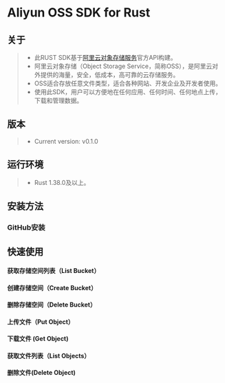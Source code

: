 # Aliyun OSS SDK for Rust


## 关于
> - 此RUST SDK基于[阿里云对象存储服务](http://www.aliyun.com/product/oss/)官方API构建。
> - 阿里云对象存储（Object Storage Service，简称OSS），是阿里云对外提供的海量，安全，低成本，高可靠的云存储服务。
> - OSS适合存放任意文件类型，适合各种网站、开发企业及开发者使用。
> - 使用此SDK，用户可以方便地在任何应用、任何时间、任何地点上传，下载和管理数据。

## 版本
> - Current version: v0.1.0

## 运行环境
> - Rust 1.38.0及以上。

## 安装方法
### GitHub安装


## 快速使用

#### 获取存储空间列表（List Bucket）

#### 创建存储空间（Create Bucket）

#### 删除存储空间（Delete Bucket）

#### 上传文件（Put Object）

#### 下载文件 (Get Object)

#### 获取文件列表（List Objects）

#### 删除文件(Delete Object)